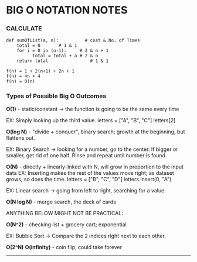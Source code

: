 # BIG O NOTATION NOTES

### CALCULATE

```
def sumOfList(a, n):		  # cost & No. of Times
	total = 0		# 1 & 1
	for i = 0 in (n-1):	    # 2 & n + 1
	      total = total + a # 2 & n
	return total		        # 1 & 1

f(n) = 1 + 2(n+1) + 2n + 1
f(n) = 4n + 4
f(n) = O(n)
```

### Types of Possible Big O Outcomes

**O(1)** - static/constant -> the function is going to be the same every time

EX: Simply looking up the third value.
letters = ["A", "B", "C"]
letters[2]

**O(log N)** - "divide + conquer", binary search; growth at the beginning, but flattens out.

EX: Binary Search ->
looking for a number, go to the center. If bigger or smaller, get rid of one half.
Rinse and repeat until number is found.

**O(N)** - directly + linearly linked with N, will grow in proportion to the input data
EX: Inserting makes the rest of the values move right; as dataset grows, so does the time.
letters = ["B", "C", "D"]
letters.insert(0, "A")

EX: Linear search -> going from left to right, searching for a value.

**O(N log N)** - merge search, the deck of cards

ANYTHING BELOW MIGHT NOT BE PRACTICAL:

**O(N^2)** - checking list + grocery cart; exponential

EX:
Bubble Sort ->
Compare the 2 indices right next to each other.

**O(2^N)**
**O(infinity)** - coin flip, could take forever

-----
